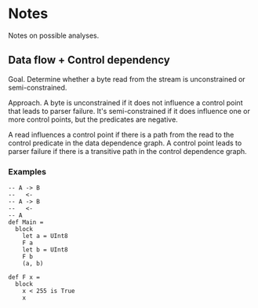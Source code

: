 # Notes

Notes on possible analyses.

## Data flow + Control dependency

Goal. Determine whether a byte read from the stream is unconstrained or
semi-constrained.

Approach. A byte is unconstrained if it does not influence a control point that
leads to parser failure.  It's semi-constrained if it does influence one or
more control points, but the predicates are negative.

A read influences a control point if there is a path from the read to the
control predicate in the data dependence graph.  A control point leads to
parser failure if there is a transitive path in the control dependence graph.

### Examples

```
-- A -> B
--   <-
-- A -> B
--   <-
-- A
def Main = 
  block
    let a = UInt8
    F a
    let b = UInt8
    F b
    (a, b)

def F x =
  block
    x < 255 is True
    x
```
